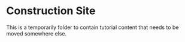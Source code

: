 # Construction Site

This is a temporarily folder to contain tutorial content that needs to be moved somewhere else.